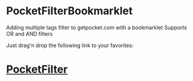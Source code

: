 PocketFilterBookmarklet
=======================

Adding multiple tags filter to getpocket.com with a bookmarklet
Supports OR and AND filters

Just drag'n drop the following link to your favorites:
# [PocketFilter](http://example.net/) #
